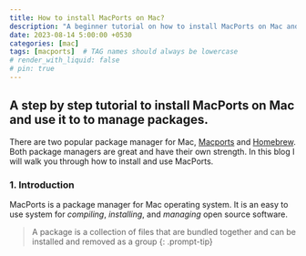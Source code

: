```yaml
---
title: How to install MacPorts on Mac? 
description: "A beginner tutorial on how to install MacPorts on Mac and its usage as a package manager."
date: 2023-08-14 5:00:00 +0530
categories: [mac]
tags: [macports]  # TAG names should always be lowercase
# render_with_liquid: false
# pin: true
---
```


## A step by step tutorial to install MacPorts on Mac and use it to to manage packages.

There are two popular package manager for Mac, [Macports](https://www.macports.org/) and [Homebrew](https://brew.sh/). Both package managers are great and have their own strength. In this blog I will walk you through how to install and use MacPorts. 

### 1. Introduction

MacPorts is a package manager for Mac operating system. It is an easy to use system for *compiling*, *installing*, and *managing* open source software.  

> A package is a collection of files that are bundled together and can be installed and removed as a group
{: .prompt-tip}
<!-- A package manager lets you load packages into memory. A package is a set of routines and data types that is stored as a resource of type 'PACK'. -->